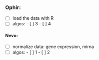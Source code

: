 
### Ophir:
- [ ] load the data with R
- [ ] algos:
             - [ ] 3
             - [ ] 4

#### Nevo:
- [ ] normalize data: gene expression, mirna
- [ ] algos:
             - [ ] 1
             - [ ] 2
